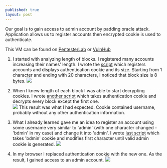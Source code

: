 ```yaml
---
published: true
layout: post
---
```

Our goal is to gain access to admin account by padding oracle attack. Application allows us to register accounts then encrypted cookie is used to authenticate.


This VM can be found on [PentesterLab](https://pentesterlab.com/exercises/padding_oracle) or [VulnHub](https://www.vulnhub.com/entry/pentester-lab-padding-oracle,174/)

1. I started with analyzing length of blocks. I registered many accounts increasing their names' length. I wrote the [script](https://github.com/mmmds/walkthroughs/blob/master/padding-oracle/register.py) which registers accounts and displays authentication cookie and its size. Starting from 1 character and ending with 20 characters, I noticed that block size is 8 bytes.
![]({{site.baseurl}}/images/padding_oracle_register.png)

2. When I knew length of each block I was able to start decrypting cookies. I wrote [another script](https://github.com/mmmds/walkthroughs/blob/master/padding-oracle/decrypt.py) which takes authentication cookie and decrypts every block except the first one.   
![]({{site.baseurl}}/images/padding_oracle_decrypt.png)
This result was what I had expected. Cookie contained username, probably without any other authentication information.

3. What I already learned gave me an idea to register an account using some username very similar to 'admin' (with one character changed - 'bdmin' in my case) and change it into 'admin'. I wrote [last script](https://github.com/mmmds/walkthroughs/blob/master/padding-oracle/modify.py) which takes 'bdmin' cookie and modifies first character until valid admin cookie is generated.
![]({{site.baseurl}}/images/padding_oracle_modify.png)

4. In my browser I replaced authentication cookie with the new one. As the result, I gained access to an admin account.
![]({{site.baseurl}}/images/padding_oracle_admin.png)
